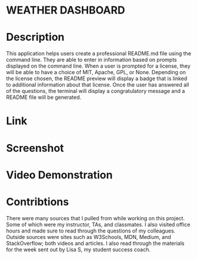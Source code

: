 # WEATHER DASHBOARD

# Description
This application helps users create a professional README.md file using the command line. They are able to enter in information based on prompts displayed on the command line. When a user is prompted for a license, they will be able to have a choice of MIT, Apache, GPL, or None. Depending on the license chosen, the README preview will display a badge that is linked to additional information about that license. Once the user has answered all of the questions, the terminal will display a congratulatory message and a README file will be generated.

# Link


# Screenshot


# Video Demonstration


# Contribtions
There were many sources that I pulled from while working on this project. Some of which were my instructor, TAs, and classmates. I also visited office hours and made sure to read through the questions of my colleagues. Outside sources were sites such as W3Schools, MDN, Medium, and StackOverflow; both videos and articles. I also read through the materials for the week sent out by Lisa S, my student success coach.
